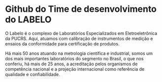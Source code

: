 # Github do Time de desenvolvimento do LABELO
O Labelo é o complexo de Laboratórios Especializados em Eletroeletrônica da PUCRS. Aqui, atuamos com calibração de instrumentos de medição e ensaios da conformidade para certificação de produtos.

Há mais 50 anos atuando na metrologia científica e industrial, somos um dos mais importantes laboratórios do segmento no Brasil, o que nos conferiu, há mais de 25 anos, a acreditação pelos organismos de competência nacional e a projeção internacional como referência de qualidade e confiabilidade.

